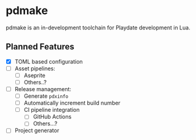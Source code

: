 # pdmake

pdmake is an in-development toolchain for Playdate development in Lua.

## Planned Features

- [x] TOML based configuration
- [ ] Asset pipelines:
    - [ ] Aseprite
    - [ ] Others..?
- [ ] Release management:
    - [ ] Generate `pdxinfo`
    - [ ] Automatically increment build number
    - [ ] CI pipeline integration
        - [ ] GitHub Actions
        - [ ] Others...?
- [ ] Project generator
